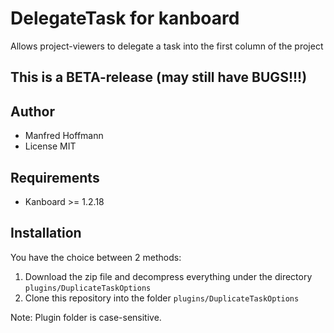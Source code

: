 DelegateTask for kanboard
===================================

Allows project-viewers to delegate a task into the first column of the project

## This is a BETA-release (may still have BUGS!!!)

Author
------

- Manfred Hoffmann
- License MIT

Requirements
------------

- Kanboard >= 1.2.18

Installation
------------

You have the choice between 2 methods:

1. Download the zip file and decompress everything under the directory `plugins/DuplicateTaskOptions`
2. Clone this repository into the folder `plugins/DuplicateTaskOptions`

Note: Plugin folder is case-sensitive.
